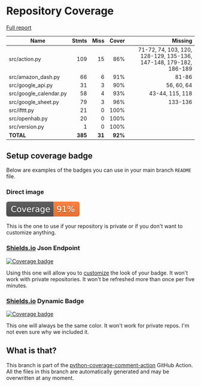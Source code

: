 # Repository Coverage

[Full report](https://htmlpreview.github.io/?https://github.com/andgineer/docker-amazon-dash-button-hack/blob/python-coverage-comment-action-data/htmlcov/index.html)

| Name                    |    Stmts |     Miss |   Cover |   Missing |
|------------------------ | -------: | -------: | ------: | --------: |
| src/action.py           |      109 |       15 |     86% |71-72, 74, 103, 120, 128-129, 135-136, 147-148, 179-182, 186-189 |
| src/amazon\_dash.py     |       66 |        6 |     91% |     81-86 |
| src/google\_api.py      |       31 |        3 |     90% |56, 60, 64 |
| src/google\_calendar.py |       58 |        4 |     93% |43-44, 115, 118 |
| src/google\_sheet.py    |       79 |        3 |     96% |   133-136 |
| src/ifttt.py            |       21 |        0 |    100% |           |
| src/openhab.py          |       20 |        0 |    100% |           |
| src/version.py          |        1 |        0 |    100% |           |
|               **TOTAL** |  **385** |   **31** | **92%** |           |


## Setup coverage badge

Below are examples of the badges you can use in your main branch `README` file.

### Direct image

[![Coverage badge](https://raw.githubusercontent.com/andgineer/docker-amazon-dash-button-hack/python-coverage-comment-action-data/badge.svg)](https://htmlpreview.github.io/?https://github.com/andgineer/docker-amazon-dash-button-hack/blob/python-coverage-comment-action-data/htmlcov/index.html)

This is the one to use if your repository is private or if you don't want to customize anything.

### [Shields.io](https://shields.io) Json Endpoint

[![Coverage badge](https://img.shields.io/endpoint?url=https://raw.githubusercontent.com/andgineer/docker-amazon-dash-button-hack/python-coverage-comment-action-data/endpoint.json)](https://htmlpreview.github.io/?https://github.com/andgineer/docker-amazon-dash-button-hack/blob/python-coverage-comment-action-data/htmlcov/index.html)

Using this one will allow you to [customize](https://shields.io/endpoint) the look of your badge.
It won't work with private repositories. It won't be refreshed more than once per five minutes.

### [Shields.io](https://shields.io) Dynamic Badge

[![Coverage badge](https://img.shields.io/badge/dynamic/json?color=brightgreen&label=coverage&query=%24.message&url=https%3A%2F%2Fraw.githubusercontent.com%2Fandgineer%2Fdocker-amazon-dash-button-hack%2Fpython-coverage-comment-action-data%2Fendpoint.json)](https://htmlpreview.github.io/?https://github.com/andgineer/docker-amazon-dash-button-hack/blob/python-coverage-comment-action-data/htmlcov/index.html)

This one will always be the same color. It won't work for private repos. I'm not even sure why we included it.

## What is that?

This branch is part of the
[python-coverage-comment-action](https://github.com/marketplace/actions/python-coverage-comment)
GitHub Action. All the files in this branch are automatically generated and may be
overwritten at any moment.